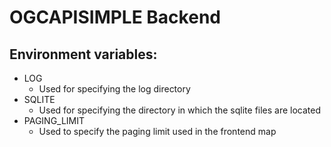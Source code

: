 # OGCAPISIMPLE Backend #

## Environment variables: ##

- LOG
  - Used for specifying the log directory
- SQLITE
  - Used for specifying the directory in which the sqlite files are located
- PAGING_LIMIT
  - Used to specify the paging limit used in the frontend map

  